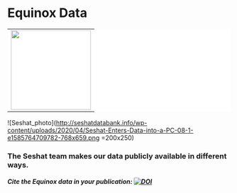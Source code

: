 # Equinox Data
<table style="background-color:white; width:100%;">
  <tr>
    <td>
       <img style='vertical-align:middle;' width="180px" src='http://seshatdatabank.info/wp-content/uploads/2020/04/Seshat-Enters-Data-into-a-PC-08-1-e1585764709782-768x659.png'>
    </td>
  </tr>
</table>

![Seshat_photo](http://seshatdatabank.info/wp-content/uploads/2020/04/Seshat-Enters-Data-into-a-PC-08-1-e1585764709782-768x659.png =200x250)

### The Seshat team makes our data publicly available in different ways.

##### Cite the Equinox data in your publication: [![DOI](https://zenodo.org/badge/501738681.svg)](https://zenodo.org/badge/latestdoi/501738681)

